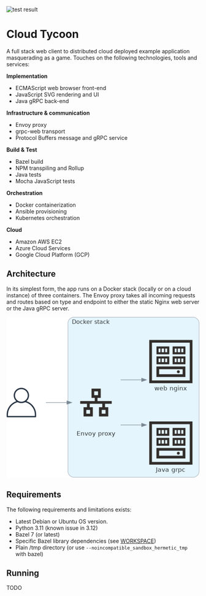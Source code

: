 ![test result](https://github.com/hblok/cloud_tycoon/actions/workflows/main.yml/badge.svg)

# Cloud Tycoon

A full stack web client to distributed cloud deployed example application masquerading as a game. Touches on the following technologies, tools and services:

**Implementation**
- ECMAScript web browser front-end
- JavaScript SVG rendering and UI
- Java gRPC back-end

**Infrastructure & communication**
- Envoy proxy
- grpc-web transport
- Protocol Buffers message and gRPC service

**Build & Test**
- Bazel build
- NPM transpiling and Rollup
- Java tests
- Mocha JavaScript tests

**Orchestration**
- Docker containerization
- Ansible provisioning
- Kubernetes orchestration

**Cloud**
- Amazon AWS EC2
- Azure Cloud Services
- Google Cloud Platform (GCP)


## Architecture

In its simplest form, the app runs on a Docker stack (locally or on a cloud instance) of three containers. The Envoy proxy takes all incoming requests and routes based on type and endpoint to either the static Nginx web server or the Java gRPC server.

![docker stack](doc/docker_stack.png)


## Requirements

The following requirements and limitations exists:

- Latest Debian or Ubuntu OS version.
- Python 3.11 (known issue in 3.12)
- Bazel 7 (or latest)
- Specific Bazel library dependencies (see [WORKSPACE](WORKSPACE))
- Plain /tmp directory (or use `--noincompatible_sandbox_hermetic_tmp` with bazel)

## Running

TODO
